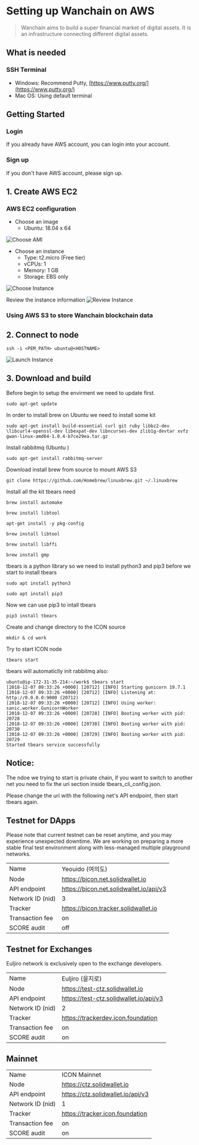 # Setting up Wanchain on AWS

> Wanchain aims to build a super financial market of digital assets. It is an infrastructure connecting different digital assets.

## What is needed

### SSH Terminal 
- Windows: Recommend Putty, [https://www.putty.org/](https://www.putty.org/)
- Mac OS: Using default terminal

## Getting Started

### Login
If you already have AWS account, you can login into your account.

### Sign up
If you don't have AWS account, please sign up.

## 1. Create AWS EC2

### AWS EC2 configuration
- Choose an image
    - Ubuntu: 18.04 x 64

![Choose AMI](https://s3.amazonaws.com/kaizen-images/github/aws_choose_ami.png)

- Choose an instance
    - Type: t2.micro (Free tier)
    - vCPUs: 1
    - Memory: 1 GB
    - Storage: EBS only

![Choose Instance](https://s3.amazonaws.com/kaizen-images/github/aws_choose_instance.png)

Review the instance information
![Review Instance](https://s3.amazonaws.com/kaizen-images/github/aws_review_instance.png)

### Using AWS S3 to store Wanchain blockchain data

## 2. Connect to node

```
ssh -i <PEM_PATH> ubuntu@<HOSTNAME>
```

![Launch Instance](https://s3.amazonaws.com/kaizen-images/github/aws_launch_instance.png)

## 3. Download and build

Before begin to setup the envirment we need to update first.
```
sudo apt-get update
```

In order to install brew on Ubuntu we need to install some kit 
```
sudo apt-get install build-essential curl git ruby libbz2-dev \libcurl4-openssl-dev libexpat-dev libncurses-dev zlib1g-devtar xvfz gwan-linux-amd64-1.0.4-b7ce29ea.tar.gz
```

Install rabbitmq (Ubuntu )

```
sudo apt-get install rabbitmq-server
```

Download install brew from source  to mount AWS S3 

```
git clone https://github.com/Homebrew/linuxbrew.git ~/.linuxbrew
```

Install all the kit tbears need
```
brew install automake
```

```
brew install libtool
```

```
apt-get install -y pkg-config
```

```
brew install libtool
```

```
brew install libffi
```

```
brew install gmp
```

tbears is a python library so we need to install python3 and pip3 before we start to install tbears

```
sudo apt install python3
```

```
sudo apt install pip3
```

Now we can use pip3 to intall tbears

```
pip3 install tbears
```



Create and change directory to the ICON source

```
mkdir & cd work
```

Try to start ICON node
```
tbears start
```

tbears will automaticlly init rabbitmq also:
```
ubuntu@ip-172-31-35-214:~/work$ tbears start
[2018-12-07 09:33:26 +0000] [20712] [INFO] Starting gunicorn 19.7.1
[2018-12-07 09:33:26 +0000] [20712] [INFO] Listening at: http://0.0.0.0:9000 (20712)
[2018-12-07 09:33:26 +0000] [20712] [INFO] Using worker: sanic.worker.GunicornWorker
[2018-12-07 09:33:26 +0000] [20728] [INFO] Booting worker with pid: 20728
[2018-12-07 09:33:26 +0000] [20730] [INFO] Booting worker with pid: 20730
[2018-12-07 09:33:26 +0000] [20729] [INFO] Booting worker with pid: 20729
Started tbears service successfully

```



## Notice:

The ndoe we trying to start is private chain, if you want to switch to another net you need to fix the uri section inside tbears_cli_config.json.

Please change the uri with the following net's API endpoint, then start tbears again.

## Testnet for DApps

Please note that current testnet can be reset anytime, and you may experience unexpected downtime. We are working on preparing a more stable final test environment along with less-managed multiple playground networks.

|                  |                                         |
| ---------------- | --------------------------------------- |
| Name             | Yeouido (여의도)                        |
| Node             | https://bicon.net.solidwallet.io        |
| API endpoint     | https://bicon.net.solidwallet.io/api/v3 |
| Network ID (nid) | 3                                       |
| Tracker          | https://bicon.tracker.solidwallet.io    |
| Transaction fee  | on                                      |
| SCORE audit      | off                                     |


## Testnet for Exchanges

Euljiro network is exclusively open to the exchange developers.

|                  |                                        |
| ---------------- | -------------------------------------- |
| Name             | Euljiro (을지로)                       |
| Node             | https://test-ctz.solidwallet.io        |
| API endpoint     | https://test-ctz.solidwallet.io/api/v3 |
| Network ID (nid) | 2                                      |
| Tracker          | https://trackerdev.icon.foundation     |
| Transaction fee  | on                                     |
| SCORE audit      | on                                     |


## Mainnet

|                  |                                   |
| ---------------- | --------------------------------- |
| Name             | ICON Mainnet                      |
| Node             | https://ctz.solidwallet.io        |
| API endpoint     | https://ctz.solidwallet.io/api/v3 |
| Network ID (nid) | 1                                 |
| Tracker          | https://tracker.icon.foundation   |
| Transaction fee  | on                                |
| SCORE audit      | on                                |
